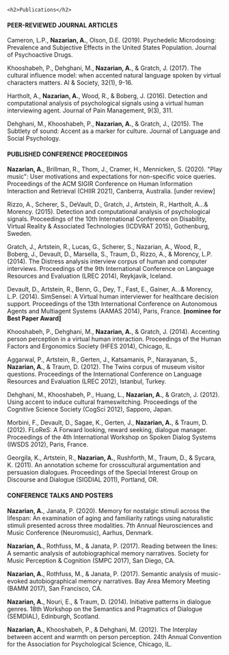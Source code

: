     <h2>Publications</h2>
<div class="row">
		           <div class="col-xs-6 col-lg-7">
             <h4>PEER-REVIEWED JOURNAL ARTICLES</h4>
           </div>
         <p>Cameron, L.P., <b>Nazarian, A.</b>, Olson, D.E. (2019). Psychedelic Microdosing: Prevalence and Subjective Effects in the United States Population. Journal of Psychoactive Drugs. 
         </p>
         <p>Khooshabeh, P., Dehghani, M., <b>Nazarian, A.</b>, & Gratch, J. (2017). The cultural influence model: when accented natural language spoken by virtual characters matters. AI & Society, 32(1), 9-16.
         </p>
         <p>Hartholt, A., <b>Nazarian, A.</b>, Wood, R., & Boberg, J. (2016). Detection and computational analysis of psychological signals using a virtual human interviewing agent. Journal of Pain Management, 9(3), 311.
         </p>
         <p>Dehghani, M., Khooshabeh, P., <b>Nazarian, A.</b>, & Gratch, J., (2015). The Subtlety of sound: Accent as a marker for culture. Journal of Language and Social Psychology.
         </p>
         <div class="row">
             <div class="col-xs-6 col-lg-7">
               <h4>PUBLISHED CONFERENCE PROCEEDINGS</h4>
             </div>
           <p> <b>Nazarian, A.</b>, Brillman, R., Thom, J., Cramer, H., Mennicken, S. (2020). "Play music": User motivations and expectations for non-specific voice queries. Proceedings of the ACM SIGIR Conference on Human Information Interaction and Retrieval (CHIIR 2021), Canberra, Australia. [under review]
           </p>
           <p> Rizzo, A., Scherer, S., DeVault, D.,  Gratch, J., Artstein, R., Hartholt, A…& Morency. (2015). Detection and computational analysis of psychological signals. Proceedings of the 10th International Conference on Disability, Virtual Reality & Associated Technologies (ICDVRAT 2015), Gothenburg, Sweden.
           </p>
           <p> Gratch, J., Artstein, R., Lucas, G., Scherer, S., Nazarian, A., Wood, R., Boberg, J., Devault, D., Marsella, S., Traum, D., Rizzo, A., & Morency, L.P. (2014). The Distress analysis interview corpus of human and computer interviews. Proceedings of the 9th International Conference on Language Resources and Evaluation (LREC 2014), Reykjavik, Iceland.
           </p>
           <p> Devault, D., Artstein, R., Benn, G., Dey, T., Fast, E., Gainer, A…& Morency, L.P. (2014). SimSensei: A Virtual human interviewer for healthcare decision support. Proceedings of the 13th International Conference on Autonomous Agents and Multiagent Systems (AAMAS 2014), Paris, France. <b>[nominee for Best Paper Award]</b>
           </p>
            <p> Khooshabeh, P., Dehghani, M., <b>Nazarian, A.</b>, & Gratch, J. (2014). Accenting person perception in a virtual human interaction. Proceedings of the Human Factors and Ergonomics Society (HFES 2014), Chicago, IL.
           </p>
           <p> Aggarwal, P., Artstein, R., Gerten, J., Katsamanis, P., Narayanan, S., <b>Nazarian, A.</b>, & Traum, D. (2012). The Twins corpus of museum visitor questions. Proceedings of the International Conference on Language Resources and Evaluation (LREC 2012), Istanbul, Turkey.
           </p>
           <p> Dehghani, M., Khooshabeh, P., Huang, L., <b>Nazarian, A.</b>, & Gratch, J. (2012). Using accent to induce cultural frame­switching. Proceedings of the Cognitive Science Society (CogSci 2012), Sapporo, Japan.
           </p>
           <p> Morbini, F., Devault, D., Sagae,  K., Gerten, J., <b>Nazarian,  A.</b>,  & Traum, D. (2012). FLoReS: A Forward looking, reward seeking, dialogue manager. Proceedings of the 4th International Workshop on Spoken Dialog Systems (IWSDS 2012), Paris, France.
           </p>
           <p> Georgila, K., Artstein, R., <b>Nazarian, A.</b>, Rushforth, M., Traum, D., & Sycara, K. (2011). An annotation scheme for cross­cultural argumentation and persuasion dialogues. Proceedings of the Special Interest Group on Discourse and Dialogue (SIGDIAL 2011), Portland, OR.
           </p>  
         <div class="row">
           <div class="col-xs-6 col-lg-7">
             <h4>CONFERENCE TALKS AND POSTERS</h4>
           </div>
         <p> <b>Nazarian, A.</b>, Janata, P. (2020). Memory for nostalgic stimuli across the lifespan: An examination of aging and familiarity ratings using naturalistic stimuli presented across three modalities. 7th Annual Neurosciences and Music Conference (Neuromusic), Aarhus, Denmark.
         </p>
         <p> <b>Nazarian, A.</b>, Rothfuss, M., & Janata, P. (2017). Reading between the lines: A semantic analysis of autobiographical memory narratives. Society for Music Perception & Cognition (SMPC 2017), San Diego, CA. 
         </p>
         <p> <b>Nazarian, A.</b>, Rothfuss, M., & Janata, P. (2017). Semantic analysis of music-evoked autobiographical memory narratives. Bay Area Memory Meeting (BAMM 2017), San Francisco, CA.  
         </p>
          <p> <b>Nazarian, A.</b>, Nouri, E., & Traum, D. (2014). Initiative patterns in dialogue genres. 18th Workshop on the Semantics and Pragmatics of Dialogue (SEMDIAL), Edinburgh, Scotland.
         </p>
         <p> <b>Nazarian, A.</b>, Khooshabeh, P., & Dehghani, M. (2012). The Interplay between accent and warmth on person perception. 24th Annual Convention for the Association for Psychological Science, Chicago, IL.
         </p>



